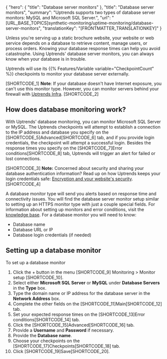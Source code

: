 {
  "hero": {
    "title": "Database server monitors"
  },
  "title": "Database server monitors",
  "summary": "Uptrends supports two types of database server monitors: MySQL and Microsoft SQL Server.",
  "url": "[URL_BASE_TOPICS]synthetic-monitoring/uptime-monitoring/database-server-monitors",
  "translationKey": "[FRONTMATTER_TRANSLATIONKEY]"
}

Unless you're serving up a static brochure website, your website or web service depends on a database to retrieve content, manage users, or process orders. Knowing your database response times can help you avoid catastrophe. Using Uptrends' database server monitors, you can always know when your database is in trouble.

Uptrends will use its {{% Features/Variable variable="CheckpointCount" %}} checkpoints to monitor your database server externally.

[SHORTCODE_1]
**Note**: If your database doesn't have Internet exposure, you can't use this monitor type. However, you can monitor servers behind your firewall with [Uptrends Infra]([LINK_URL_1]).
[SHORTCODE_2]

## How does database monitoring work?

With Uptrends' database monitoring, you can monitor Microsoft SQL Server or MySQL. The Uptrends checkpoints will attempt to establish a connection to the IP address and database you specify on the [SHORTCODE_5]Advanced[SHORTCODE_6] tab, and if you provide login credentials, the checkpoint will attempt a successful login. Besides the response times you specify on the [SHORTCODE_7]Error conditions[SHORTCODE_8] tab, Uptrends will trigger an alert for failed or lost connections.

[SHORTCODE_3]
**Note:** Concerned about security and sharing your database authentication information? Read up on how Uptrends keeps your login credentials safe: [Encryption and your website's security]([LINK_URL_2]).
[SHORTCODE_4]

A database monitor type will send you alerts based on response time and connectivity issues. You will find the database server monitor setup similar to setting up an HTTPS monitor type with just a couple special fields. For information about setting up monitors and error conditions, visit the [knowledge base]([LINK_URL_3]). For a database monitor you will need to know:

- Database name
- Database URL or IP
- Database login credentials (if needed)

## Setting up a database monitor

To set up a database monitor

1. Click the + button in the menu [SHORTCODE_9] Monitoring > Monitor setup [SHORTCODE_10]. 
2. Select either **Microsoft SQL Server** or **MySQL** under **Database Servers** in the **Type** box.
3. Type the domain name or IP address for the database server in the **Network Address** box.
4. Complete the other fields on the [SHORTCODE_11]Main[SHORTCODE_12] tab.
5. Set your expected response times on the [SHORTCODE_13]Error conditions[SHORTCODE_14] tab.
6. Click the [SHORTCODE_15]Advanced[SHORTCODE_16] tab.
7. Provide a **Username** and **Password** if necessary.
8. Provide the **Database name**.
9. Choose your checkpoints on the [SHORTCODE_17]Checkpoints[SHORTCODE_18] tab.
10. Click [SHORTCODE_19]Save[SHORTCODE_20].
